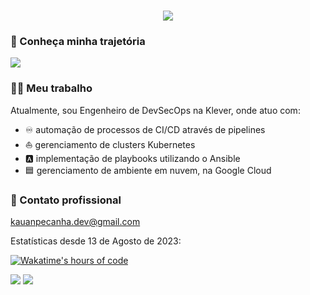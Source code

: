 <!---->
<h1 align="center">
    <img src="https://readme-typing-svg.herokuapp.com/?font=Montserrat&size=35&center=true&vCenter=true&width=500&height=70&duration=3000&lines=Olá!;+Me+chamo+Kauan+Peçanha.;" />
</h1>

### 👔 Conheça minha trajetória
<!--Badge do Linkedin-->
<a href="https://www.linkedin.com/in/kauan-peçanha-171539241" target="_blank">
  <img src="https://img.shields.io/badge/LinkedIn-0077B5?style=for-the-badge&logo=linkedin&logoColor=white" target="_blank" />
</a>

### 👷🏽 Meu trabalho
Atualmente, sou Engenheiro de DevSecOps na Klever, onde atuo com:
- ♾️ automação de processos de CI/CD através de pipelines
- ⛵ gerenciamento de clusters Kubernetes
- 🅰️ implementação de playbooks utilizando o Ansible
- 🟦 gerenciamento de ambiente em nuvem, na Google Cloud

<!--
### 🚀 Sobre mim
- 🤵🏽 Três anos de experiência com desenvolvimento de software
- 🛫 Já dirigi um projeto internacional de automação (conheça melhor através deste <a href="https://www.uerj.br/noticia/empresa-junior-da-uerj-participa-de-mostra-da-artista-visual-laura-lima-no-museu-de-arte-contemporanea-de-barcelona/">link</a>)
- ✅ Quatro prestações de serviços finalizadas com sucesso
- 🟨 Trabalho profissionalmente com Javascript
- ☕ Atualmente, busco me desenvolver em Java/Kotlin e DevOps
-->

### 📧 Contato profissional
kauanpecanha.dev@gmail.com
<!--
### Conheça minhas estatísticas abaixo:
-->

<!-- Estatísticas do Github -->
<!-- ![kauanpecanha's GitHub stats](https://github-readme-stats.vercel.app/api?username=kauanpecanha&count_private=true&hide=stars&theme=midnight-purple) -->
<!-- Linguagens mais programadas no github stats -->
<!-- [![Top Langs](https://github-readme-stats.vercel.app/api/top-langs/?username=kauanpecanha&hide=jupyter%20notebook,c%2B%2B)](https://github.com/kauanpecanha/github-readme-stats) -->

Estatísticas desde 13 de Agosto de 2023:

[![Wakatime's hours of code](https://wakatime.com/badge/user/2c59aa78-1393-4679-bb13-0525ed47791b.svg)](https://wakatime.com/@2c59aa78-1393-4679-bb13-0525ed47791b)

<a href="https://wakatime.com"><img src="https://wakatime.com/share/@kauanpecanha/0cef198f-01f3-4091-a49f-62ffb5168bdd.png" /></a>
<a href="https://wakatime.com"><img src="https://wakatime.com/share/@kauanpecanha/e0a66ca5-ff93-4bcd-832d-541fec4bb246.png" /></a>
